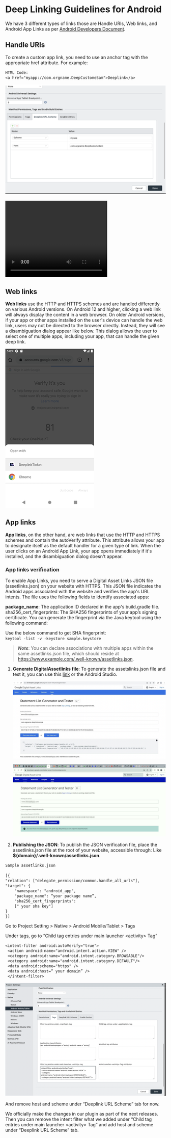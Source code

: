 Deep Linking Guidelines for Android
==================================

We have 3 different types of links those are Handle URIs, Web links, and Android App Links as per [Android Developers Document](https://developer.android.com/training/app-links).

 
Handle URIs
------------

To create a custom app link, you need to use an anchor tag with the appropriate href attribute. For example:

``` 
HTML Code:
<a href="myapp://com.orgname.DeepCustomeSam">Deeplink</a>
``` 

![](Resources/Images/deeplink_u1.png)  


<video width="320" height="240" controls>
  <source src="Resources/Images/DeepLinkUri_1.mp4" type="video/mp4">
</video>

Web links
-----------

**Web links** use the HTTP and HTTPS schemes and are handled differently on various Android versions. On Android 12 and higher, clicking a web link will always display the content in a web browser. On older Android versions, if your app or other apps installed on the user's device can handle the web link, users may not be directed to the browser directly. Instead, they will see a disambiguation dialog appear like below. This dialog allows the user to select one of multiple apps, including your app, that can handle the given deep link.

![](Resources/Images/deeplink_u2.png) 


App links
-----------

**App links**, on the other hand, are web links that use the HTTP and HTTPS schemes and contain the autoVerify attribute. This attribute allows your app to designate itself as the default handler for a given type of link. When the user clicks on an Android App Link, your app opens immediately if it's installed, and the disambiguation dialog doesn't appear.

 
<h3>App links verification</h3>

To enable App Links, you need to serve a Digital Asset Links JSON file (assetlinks.json) on your website with HTTPS. This JSON file indicates the Android apps associated with the website and verifies the app's URL intents. The file uses the following fields to identify associated apps:
 
**package_name**: The application ID declared in the app's build.gradle file.
sha256_cert_fingerprints: The SHA256 fingerprints of your app’s signing certificate. You can generate the fingerprint via the Java keytool using the following command:
 
Use the below command to get SHA fingerprint: <br>
`keytool -list -v -keystore sample.keystore`

> **_Note_**: You can declare associations with multiple apps within the same assetlinks.json file, which should reside at https://www.example.com/.well-known/assetlinks.json.


1.	**Generate DigitalAssetlinks file**: To generate the assetslinks.json file and test it, you can use this [link](https://developers.google.com/digital-asset-links/tools/generator) or the Android Studio.

    ![](Resources/Images/Deeplink1.png)  

    ![](Resources/Images/Deeplink2.png) 
2. **Publishing the JSON**: To publish the JSON verification file, place the assetlinks.json file at the root of your website, accessible through:
Like  **${domain}/.well-known/assetlinks.json**.
 
``` 
Sample assetlinks.json

[{
"relation": ["delegate_permission/common.handle_all_urls"],
"target": {
    "namespace": "android_app",
    "package_name": “your package name”,
    "sha256_cert_fingerprints":
    [" your sha key"]
}
}]
```

Go to Project Setting > Native > Android Mobile/Tablet > Tags

Under tags, go to “Child tag entries under main launcher <activity\> Tag”

```
<intent-filter android:autoVerify="true">	
 <action android:name="android.intent.action.VIEW" />
 <category android:name="android.intent.category.BROWSABLE"/>
 <category android:name="android.intent.category.DEFAULT"/>
 <data android:scheme="https" />
 <data android:host=“ your domain” />
 </intent-filter>
```

![](Resources/Images/deeplink_u3.png) 

And remove host and scheme under “Deeplink URL Scheme” tab for now.

We officially make the changes in our plugin as part of the next releases. Then you can remove the intent filter what we added under “Child tag entries under main launcher <activity\> Tag” and add host and scheme under “Deeplink URL Scheme” tab.
